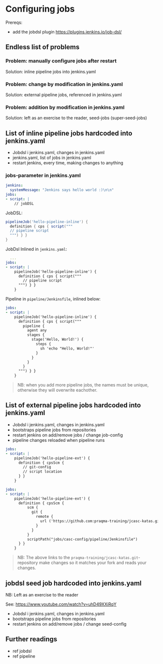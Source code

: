 # Configuring jobs

Prereqs:

- add the jobdsl plugin <https://plugins.jenkins.io/job-dsl/>

## Endless list of problems

### Problem: manually configure jobs after restart

Solution: inline pipeline jobs into jenkins.yaml

### Problem: change by modification in jenkins.yaml

Solution: external pipeline jobs, referenced in jenkins.yaml

### Problem: addition by modification in jenkins.yaml

Solution: left as an exercise to the reader, seed-jobs (super-seed-jobs)

## List of inline pipeline jobs hardcoded into jenkins.yaml

- Jobdsl i jenkins.yaml, changes in jenkins.yaml
- jenkins.yaml, list of jobs in jenkins.yaml
- restart jenkins, every time, making changes to anything

### jobs-parameter in jenkins.yaml

```yaml
jenkins:
  systemMessage: "Jenkins says hello world :)\n\n"
jobs:
- script: |
    // jobDSL
```

JobDSL:

```groovy
pipelineJob('hello-pipeline-inline') {
  definition { cps { script("""
  // pipeline script
  """) } }
}
```

JobDsl Inlined in `jenkins.yaml`:

```yaml
  ...
jobs:
- script: |
    pipelineJob('hello-pipeline-inline') {
      definition { cps { script("""
        // pipeline script
      """) } }
    }
```

Pipeline in `pipeline/Jenkinsfile`, inlined below:

```yaml
jobs:
- script: |
    pipelineJob('hello-pipeline-inline') {
      definition { cps { script("""
        pipeline {
          agent any
          stages {
            stage('Hello, World!') {
              steps {
                sh 'echo "Hello, World!"'
              }
            }
          }
        }
      """) } }
    }
```

> NB: when you add more pipeline jobs, the names must be unique,
> otherwise they will overwrite eachother.

## List of external pipeline jobs hardcoded into jenkins.yaml

- Jobdsl i jenkins.yaml, changes in jenkins.yaml
- bootstraps pipeline jobs from repositories
- restart jenkins on add/remove jobs / change job-config
- pipeline changes reloaded when pipeline runs

```yaml
jobs:
- script: |
    pipelineJob('hello-pipeline-ext') {
      definition { cpsScm {
        // git-config
        // script location
      } }
    }
```

```yaml
jobs:
- script: |
    pipelineJob('hello-pipeline-ext') {
      definition { cpsScm {
          scm {
            git {
              remote {
                url ('https://github.com:praqma-training/jcasc-katas.git')
              }
            }
          }
          scriptPath("jobs/casc-config/pipeline/Jenkinsfile")
      } }
    }
```

> NB: The above links to the `praqma-training/jcasc-katas.git`-repository
> make changes so it matches your fork and reads your changes.

## jobdsl seed job hardcoded into jenkins.yaml

NB: Left as an exercise to the reader

See: <https://www.youtube.com/watch?v=uhD49XXiRqY>

- Jobdsl i jenkins.yaml, changes in jenkins.yaml
- bootstraps pipeline jobs from repositories
- restart jenkins on add/remove jobs / change seed-config

## Further readings

- ref jobdsl
- ref pipeline
